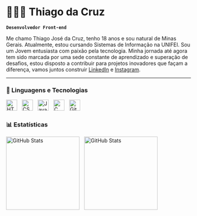 # 👨🏾‍💻 Thiago da Cruz

**`Desenvolvedor Front-end`**

Me chamo Thiago José da Cruz, tenho 18 anos e sou natural de Minas Gerais. Atualmente, estou cursando Sistemas de Informação na UNIFEI. Sou um Jovem entusiasta com paixão pela tecnologia. Minha jornada até agora tem sido marcada por uma sede constante de aprendizado e superação de desafios, estou disposto a contribuir para projetos inovadores que façam a diferença, vamos juntos construir
[LinkedIn](https://www.linkedin.com/in/thiago-da-cruz-41bb08281/) e [Instagram](https://www.instagram.com/_thiagowq/).

---

### 🤖 Linguagens e Tecnologias

<img 
    align="left" 
    alt="HTML"
    title="HTML" 
    width="30px" 
    style="padding-right: 10px;" 
    src="https://cdn.jsdelivr.net/gh/devicons/devicon@latest/icons/html5/html5-original.svg" 
/>
<img 
    align="left" 
    alt="CSS" 
    title="CSS"
    width="30px" 
    style="padding-right: 10px;" 
    src="https://cdn.jsdelivr.net/gh/devicons/devicon@latest/icons/css3/css3-original.svg" 
/>
<img 
    align="left" 
    alt="JavaScript" 
    title="JavaScript"
    width="30px" 
    style="padding-right: 10px;" 
    src="https://cdn.jsdelivr.net/gh/devicons/devicon@latest/icons/javascript/javascript-original.svg" 
/>
<img 
    align="left"
    alt="C"
    title="C"
    width="30px"
    style="padding-right: 10px;"
    src="https://icongr.am/devicon/c-original.svg?size=30&color=currentColor" 
/>     

<img 
    align="left" 
    alt="Git" 
    title="Git"
    width="30px" 
    style="padding-right: 10px;" 
    src="https://cdn.jsdelivr.net/gh/devicons/devicon@latest/icons/git/git-original.svg" 
/>



<br/>
<br/>

### 📊 Estatísticas

<p>
  <img 
    align="left" 
    alt="GitHub Stats" 
    height="200" 
    style="padding-right: 10px;" 
    src="https://github-readme-stats.vercel.app/api?username=Thiagowq&show_icons=true&theme=tokyonight&include_all_commits=true&locale=pt-br" 
  />

<img 
      align="left" 
      alt="GitHub Stats" 
      height="200" 
      style="padding-right: 10px;"
      src="https://github-readme-stats.vercel.app/api/top-langs/?username=Thiagowq&theme=tokyonight&layout=compact&custom_title=Tecnologias&langs_count=9" 
  />
</p>
